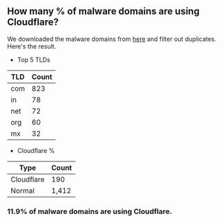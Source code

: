 ## How many % of malware domains are using Cloudflare?


We downloaded the malware domains from [here](https://urlhaus.abuse.ch) and filter out duplicates.
Here's the result.


[//]: # (start replacement)


- Top 5 TLDs

| TLD | Count |
| --- | --- |
| com | 823 |
| in | 78 |
| net | 72 |
| org | 60 |
| mx | 32 |


- Cloudflare %

| Type | Count |
| --- | --- |
| Cloudflare | 190 |
| Normal | 1,412 |


### 11.9% of malware domains are using Cloudflare.